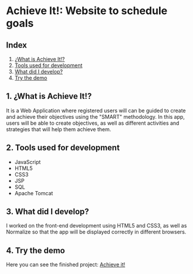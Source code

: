 # Achieve It!: Website to schedule goals
## **Index**
1. [¿What is Achieve It!?](https://github.com/IreneLopezM/Achieve-It#1-what-is-achieve-it)
2. [Tools used for development](https://github.com/IreneLopezM/Achieve-It#2-tools-used-for-development)
3. [What did I develop?](https://github.com/IreneLopezM/Achieve-It#3-what-did-i-develop)
4. [Try the demo ](https://github.com/IreneLopezM/Achieve-It#4-try-the-demo)

## 1. ¿What is Achieve It!?
It is a Web Application where registered users will can be guided to create and achieve their objectives using the "SMART" methodology. In this app, users will be able to create objectives, as well as different activities and strategies that will help them achieve them.

## 2. Tools used for development
* JavaScript
* HTML5
* CSS3
* JSP
* SQL
* Apache Tomcat

## 3. What did I develop?
I worked on the front-end development using HTML5 and CSS3, as well as Normalize so that the app will be displayed correctly in different browsers.

## 4. Try the demo
Here you can see the finished project: [Achieve it!](https://achieve-it.netlify.app/)
